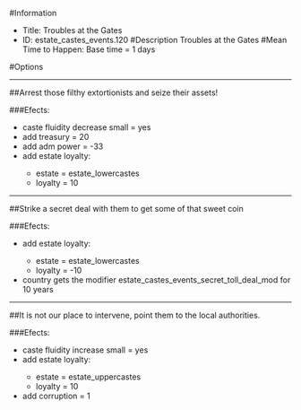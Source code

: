#Information
 - Title: Troubles at the Gates
 - ID: estate_castes_events.120
#Description
Troubles at the Gates
#Mean Time to Happen:
Base time = 1 days

#Options

___
##Arrest those filthy extortionists and seize their assets!

###Efects:<ul><li>caste fluidity decrease small = yes</li><li>add treasury = 20</li><li>add adm power = -33</li><li>add estate loyalty:</li><ul><li>estate = estate_lowercastes</li><li>loyalty = 10</li></ul></ul>

___
##Strike a secret deal with them to get some of that sweet coin

###Efects:<ul><li>add estate loyalty:</li><ul><li>estate = estate_lowercastes</li><li>loyalty = -10</li></ul><li>country gets the modifier estate_castes_events_secret_toll_deal_mod for 10 years</li></ul>

___
##It is not our place to intervene, point them to the local authorities.

###Efects:<ul><li>caste fluidity increase small = yes</li><li>add estate loyalty:</li><ul><li>estate = estate_uppercastes</li><li>loyalty = 10</li></ul><li>add corruption = 1</li></ul>
